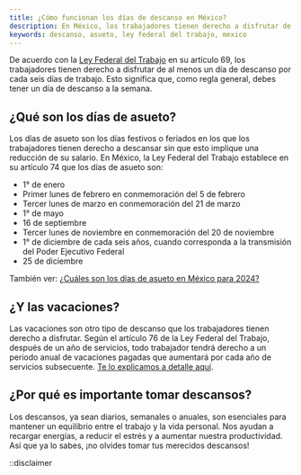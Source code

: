 ```yaml
---
title: ¿Cómo funcionan los días de descanso en México?
description: En México, los trabajadores tienen derecho a disfrutar de al menos un día de descanso por cada seis días de trabajo. Descubre cómo funcionan los días de descanso y por qué son importantes.
keywords: descanso, asueto, ley federal del trabajo, mexico
---
```

De acuerdo con la [Ley Federal del Trabajo](/ley-federal-del-trabajo) en su artículo 69, los trabajadores tienen derecho a disfrutar de al menos un día de descanso por cada seis días de trabajo. Esto significa que, como regla general, debes tener un día de descanso a la semana.

## ¿Qué son los días de asueto?

Los días de asueto son los días festivos o feriados en los que los trabajadores tienen derecho a descansar sin que esto implique una reducción de su salario. En México, la Ley Federal del Trabajo establece en su artículo 74 que los días de asueto son:

- 1° de enero
- Primer lunes de febrero en conmemoración del 5 de febrero
- Tercer lunes de marzo en conmemoración del 21 de marzo
- 1° de mayo
- 16 de septiembre
- Tercer lunes de noviembre en conmemoración del 20 de noviembre
- 1° de diciembre de cada seis años, cuando corresponda a la transmisión del Poder Ejecutivo Federal
- 25 de diciembre

También ver: [¿Cuáles son los días de asueto en México para 2024?](/articulos/cuales-son-los-dias-de-asueto-en-mexico-2024)

## ¿Y las vacaciones?

Las vacaciones son otro tipo de descanso que los trabajadores tienen derecho a disfrutar. Según el artículo 76 de la Ley Federal del Trabajo, después de un año de servicios, todo trabajador tendrá derecho a un periodo anual de vacaciones pagadas que aumentará por cada año de servicios subsecuente. [Te lo explicamos a detalle aquí](/articulos/como-funcionan-las-vacaciones-en-mexico).

## ¿Por qué es importante tomar descansos?

Los descansos, ya sean diarios, semanales o anuales, son esenciales para mantener un equilibrio entre el trabajo y la vida personal. Nos ayudan a recargar energías, a reducir el estrés y a aumentar nuestra productividad. Así que ya lo sabes, ¡no olvides tomar tus merecidos descansos!

::disclaimer

